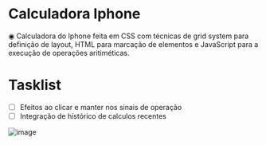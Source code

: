 # Calculadora Iphone
◉ Calculadora do Iphone feita em CSS com técnicas de grid system para definição de layout, HTML para marcação de elementos e JavaScript para a execução de operações aritiméticas.
# Tasklist
- [ ] Efeitos ao clicar e manter nos sinais de operação
- [ ] Integração de histórico de calculos recentes

![image](https://user-images.githubusercontent.com/127353837/233201040-74acf077-6137-4a2d-b2c4-ceb858d23d9b.png)
